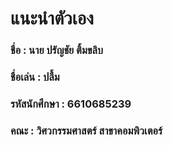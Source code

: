 # แนะนำตัวเอง
### ชื่อ : นาย ปรัญชัย ติ้มขลิบ
### ชื่อเล่น : ปลื้ม
### รหัสนักศึกษา : 6610685239
### คณะ : วิศวกรรมศาสตร์ สาขาคอมพิวเตอร์
